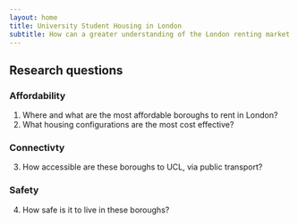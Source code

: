 ```yaml
---
layout: home
title: University Student Housing in London
subtitle: How can a greater understanding of the London renting market better inform students’ decision-making when looking for accommodation?
---
```

## Research questions

### Affordability
1. Where and what are the most affordable boroughs to rent in London?
2. What housing configurations are the most cost effective?

### Connectivty
3. How accessible are these boroughs to UCL, via public transport?

### Safety
4. How safe is it to live in these boroughs?

